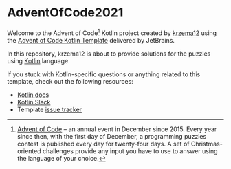 # AdventOfCode2021

Welcome to the Advent of Code[^aoc] Kotlin project created by [krzema12][github] using the [Advent of Code Kotlin Template][template] delivered by JetBrains.

In this repository, krzema12 is about to provide solutions for the puzzles using [Kotlin][kotlin] language.

If you stuck with Kotlin-specific questions or anything related to this template, check out the following resources:

- [Kotlin docs][docs]
- [Kotlin Slack][slack]
- Template [issue tracker][issues]


[^aoc]:
    [Advent of Code][aoc] – an annual event in December since 2015.
    Every year since then, with the first day of December, a programming puzzles contest is published every day for twenty-four days.
    A set of Christmas-oriented challenges provide any input you have to use to answer using the language of your choice.

[aoc]: https://adventofcode.com
[docs]: https://kotlinlang.org/docs/home.html
[github]: https://github.com/krzema12
[issues]: https://github.com/kotlin-hands-on/advent-of-code-kotlin-template/issues
[kotlin]: https://kotlinlang.org
[slack]: https://surveys.jetbrains.com/s3/kotlin-slack-sign-up
[template]: https://github.com/kotlin-hands-on/advent-of-code-kotlin-template
